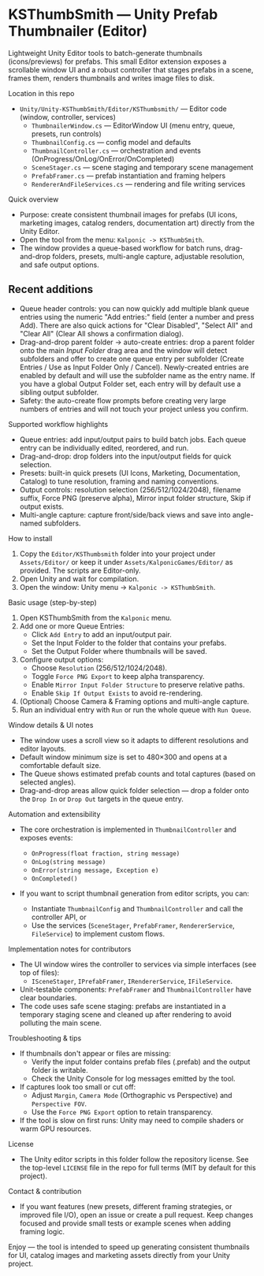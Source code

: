 # KSThumbSmith — Unity Prefab Thumbnailer (Editor)

Lightweight Unity Editor tools to batch-generate thumbnails (icons/previews) for prefabs.
This small Editor extension exposes a scrollable window UI and a robust controller that stages
prefabs in a scene, frames them, renders thumbnails and writes image files to disk.

Location in this repo
- `Unity/Unity-KSThumbSmith/Editor/KSThumbsmith/` — Editor code (window, controller, services)
  - `ThumbnailerWindow.cs` — EditorWindow UI (menu entry, queue, presets, run controls)
  - `ThumbnailConfig.cs` — config model and defaults
  - `ThumbnailController.cs` — orchestration and events (OnProgress/OnLog/OnError/OnCompleted)
  - `SceneStager.cs` — scene staging and temporary scene management
  - `PrefabFramer.cs` — prefab instantiation and framing helpers
  - `RendererAndFileServices.cs` — rendering and file writing services

Quick overview
- Purpose: create consistent thumbnail images for prefabs (UI icons, marketing images, catalog
  renders, documentation art) directly from the Unity Editor.
- Open the tool from the menu: `Kalponic -> KSThumbSmith`.
- The window provides a queue-based workflow for batch runs, drag-and-drop folders, presets,
  multi-angle capture, adjustable resolution, and safe output options.

Recent additions
----------------
- Queue header controls: you can now quickly add multiple blank queue entries using the numeric "Add entries:" field (enter a number and press Add). There are also quick actions for "Clear Disabled", "Select All" and "Clear All" (Clear All shows a confirmation dialog).
- Drag-and-drop parent folder -> auto-create entries: drop a parent folder onto the main *Input Folder* drag area and the window will detect subfolders and offer to create one queue entry per subfolder (Create Entries / Use as Input Folder Only / Cancel). Newly-created entries are enabled by default and will use the subfolder name as the entry name. If you have a global Output Folder set, each entry will by default use a sibling output subfolder.
- Safety: the auto-create flow prompts before creating very large numbers of entries and will not touch your project unless you confirm.


Supported workflow highlights
- Queue entries: add input/output pairs to build batch jobs. Each queue entry can be
  individually edited, reordered, and run.
- Drag-and-drop: drop folders into the input/output fields for quick selection.
- Presets: built-in quick presets (UI Icons, Marketing, Documentation, Catalog) to tune
  resolution, framing and naming conventions.
- Output controls: resolution selection (256/512/1024/2048), filename suffix, Force PNG
  (preserve alpha), Mirror input folder structure, Skip if output exists.
- Multi-angle capture: capture front/side/back views and save into angle-named subfolders.

How to install
1. Copy the `Editor/KSThumbsmith` folder into your project under `Assets/Editor/` or
   keep it under `Assets/KalponicGames/Editor/` as provided. The scripts are Editor-only.
2. Open Unity and wait for compilation.
3. Open the window: Unity menu -> `Kalponic -> KSThumbSmith`.

Basic usage (step-by-step)
1. Open KSThumbSmith from the `Kalponic` menu.
2. Add one or more Queue Entries:
   - Click `Add Entry` to add an input/output pair.
   - Set the Input Folder to the folder that contains your prefabs.
   - Set the Output Folder where thumbnails will be saved.
3. Configure output options:
   - Choose `Resolution` (256/512/1024/2048).
   - Toggle `Force PNG Export` to keep alpha transparency.
   - Enable `Mirror Input Folder Structure` to preserve relative paths.
   - Enable `Skip If Output Exists` to avoid re-rendering.
4. (Optional) Choose Camera & Framing options and multi-angle capture.
5. Run an individual entry with `Run` or run the whole queue with `Run Queue`.

Window details & UI notes
- The window uses a scroll view so it adapts to different resolutions and editor layouts.
- Default window minimum size is set to 480×300 and opens at a comfortable default size.
- The Queue shows estimated prefab counts and total captures (based on selected angles).
- Drag-and-drop areas allow quick folder selection — drop a folder onto the `Drop In` or
  `Drop Out` targets in the queue entry.

Automation and extensibility
- The core orchestration is implemented in `ThumbnailController` and exposes events:
  - `OnProgress(float fraction, string message)`
  - `OnLog(string message)`
  - `OnError(string message, Exception e)`
  - `OnCompleted()`

- If you want to script thumbnail generation from editor scripts, you can:
  - Instantiate `ThumbnailConfig` and `ThumbnailController` and call the controller API, or
  - Use the services (`SceneStager`, `PrefabFramer`, `RendererService`, `FileService`) to
    implement custom flows.

Implementation notes for contributors
- The UI window wires the controller to services via simple interfaces (see top of files):
  - `ISceneStager`, `IPrefabFramer`, `IRendererService`, `IFileService`.
- Unit-testable components: `PrefabFramer` and `ThumbnailController` have clear boundaries.
- The code uses safe scene staging: prefabs are instantiated in a temporary staging scene and
  cleaned up after rendering to avoid polluting the main scene.

Troubleshooting & tips
- If thumbnails don't appear or files are missing:
  - Verify the input folder contains prefab files (.prefab) and the output folder is writable.
  - Check the Unity Console for log messages emitted by the tool.
- If captures look too small or cut off:
  - Adjust `Margin`, `Camera Mode` (Orthographic vs Perspective) and `Perspective FOV`.
  - Use the `Force PNG Export` option to retain transparency.
- If the tool is slow on first runs: Unity may need to compile shaders or warm GPU resources.

License
- The Unity editor scripts in this folder follow the repository license. See the top-level
  `LICENSE` file in the repo for full terms (MIT by default for this project).

Contact & contribution
- If you want features (new presets, different framing strategies, or improved file I/O),
  open an issue or create a pull request. Keep changes focused and provide small tests or
  example scenes when adding framing logic.

Enjoy — the tool is intended to speed up generating consistent thumbnails for UI, catalog
images and marketing assets directly from your Unity project.
